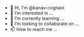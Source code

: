 - 👋 Hi, I’m @kanav-cognavi
- 👀 I’m interested in ...
- 🌱 I’m currently learning ...
- 💞️ I’m looking to collaborate on ...
- 📫 How to reach me ...

<!---
kanav-cognavi/kanav-cognavi is a ✨ special ✨ repository because its `README.md` (this file) appears on your GitHub profile.
You can click the Preview link to take a look at your changes.
--->
